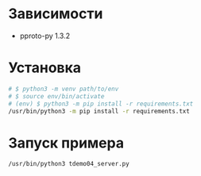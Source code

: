 # Зависимости

 - pproto-py 1.3.2

# Установка

```bash
# $ python3 -m venv path/to/env
# $ source env/bin/activate
# (env) $ python3 -m pip install -r requirements.txt
/usr/bin/python3 -m pip install -r requirements.txt
```

# Запуск примера

```bash
/usr/bin/python3 tdemo04_server.py
```
